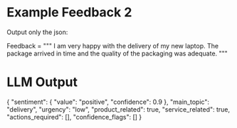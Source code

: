 # Example Feedback 2

Output only the json:

Feedback = """
I am very happy with the delivery of my new laptop. 
The package arrived in time and the quality of the 
packaging was adequate.
"""

# LLM Output
{
    "sentiment": {
        "value": "positive",
        "confidence": 0.9
    },
    "main_topic": "delivery",
    "urgency": "low",
    "product_related": true,
    "service_related": true,
    "actions_required": [],
    "confidence_flags": []
}
